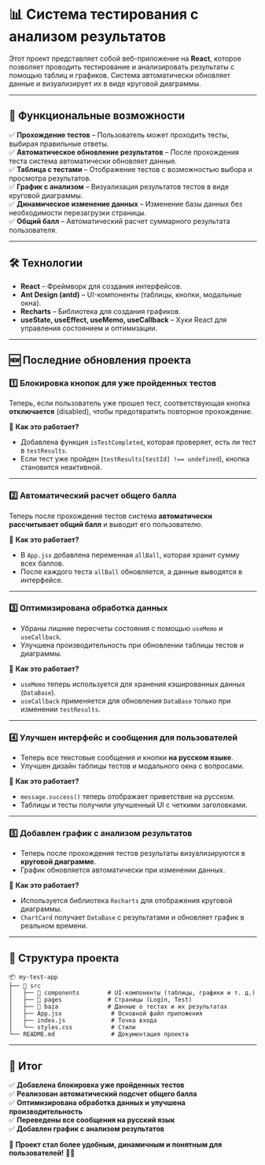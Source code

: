 # 📊 Система тестирования с анализом результатов

Этот проект представляет собой веб-приложение на **React**, которое позволяет проводить тестирование и анализировать результаты с помощью таблиц и графиков. Система автоматически обновляет данные и визуализирует их в виде круговой диаграммы.

---

## 🚀 Функциональные возможности

✅ **Прохождение тестов** – Пользователь может проходить тесты, выбирая правильные ответы.  
✅ **Автоматическое обновление результатов** – После прохождения теста система автоматически обновляет данные.  
✅ **Таблица с тестами** – Отображение тестов с возможностью выбора и просмотра результатов.  
✅ **График с анализом** – Визуализация результатов тестов в виде круговой диаграммы.  
✅ **Динамическое изменение данных** – Изменение базы данных без необходимости перезагрузки страницы.  
✅ **Общий балл** – Автоматический расчет суммарного результата пользователя.

---

## 🛠️ Технологии

- **React** – Фреймворк для создания интерфейсов.
- **Ant Design (antd)** – UI-компоненты (таблицы, кнопки, модальные окна).
- **Recharts** – Библиотека для создания графиков.
- **useState, useEffect, useMemo, useCallback** – Хуки React для управления состоянием и оптимизации.

---

## 🆕 Последние обновления проекта

### **1️⃣ Блокировка кнопок для уже пройденных тестов**

Теперь, если пользователь уже прошел тест, соответствующая кнопка **отключается** (disabled), чтобы предотвратить повторное прохождение.

🔹 **Как это работает?**

- Добавлена функция `isTestCompleted`, которая проверяет, есть ли тест в `testResults`.
- Если тест уже пройден (`testResults[testId] !== undefined`), кнопка становится неактивной.

---

### **2️⃣ Автоматический расчет общего балла**

Теперь после прохождения тестов система **автоматически рассчитывает общий балл** и выводит его пользователю.

🔹 **Как это работает?**

- В `App.jsx` добавлена переменная `allBall`, которая хранит сумму всех баллов.
- После каждого теста `allBall` обновляется, а данные выводятся в интерфейсе.

---

### **3️⃣ Оптимизирована обработка данных**

- Убраны лишние пересчеты состояния с помощью `useMemo` и `useCallback`.
- Улучшена производительность при обновлении таблицы тестов и диаграммы.

🔹 **Как это работает?**

- `useMemo` теперь используется для хранения кэшированных данных (`DataBase`).
- `useCallback` применяется для обновления `DataBase` только при изменении `testResults`.

---

### **4️⃣ Улучшен интерфейс и сообщения для пользователей**

- Теперь все текстовые сообщения и кнопки **на русском языке**.
- Улучшен дизайн таблицы тестов и модального окна с вопросами.

🔹 **Как это работает?**

- `message.success()` теперь отображает приветствие на русском.
- Таблицы и тесты получили улучшенный UI с четкими заголовками.

---

### **5️⃣ Добавлен график с анализом результатов**

- Теперь после прохождения тестов результаты визуализируются в **круговой диаграмме**.
- График обновляется автоматически при изменении данных.

🔹 **Как это работает?**

- Используется библиотека `Recharts` для отображения круговой диаграммы.
- `ChartCard` получает `DataBase` с результатами и обновляет график в реальном времени.

---

## 📂 Структура проекта

```
📦 my-test-app
├── 📁 src
│   ├── 📁 components        # UI-компоненты (таблицы, графики и т. д.)
│   ├── 📁 pages             # Страницы (Login, Test)
│   ├── 📁 baza              # Данные о тестах и их результатах
│   ├── App.jsx              # Основной файл приложения
│   ├── index.js             # Точка входа
│   └── styles.css           # Стили
└── README.md                # Документация проекта
```

---

## 📌 Итог

✅ **Добавлена блокировка уже пройденных тестов**  
✅ **Реализован автоматический подсчет общего балла**  
✅ **Оптимизирована обработка данных и улучшена производительность**  
✅ **Переведены все сообщения на русский язык**  
✅ **Добавлен график с анализом результатов**

📌 **Проект стал более удобным, динамичным и понятным для пользователей!** 🚀🔥
